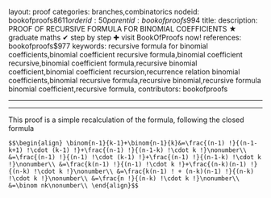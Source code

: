 layout: proof
categories: branches,combinatorics
nodeid: bookofproofs$8611
orderid: 50
parentid: bookofproofs$994
title: 
description: PROOF OF RECURSIVE FORMULA FOR BINOMIAL COEFFICIENTS &#9733; graduate maths &#10004; step by step &#10010; visit BookOfProofs now!
references: bookofproofs$977
keywords: recursive formula for binomial coefficients,binomial coefficient recursive formula,binomial coefficient recursive,binomial coefficient formula,recursive binomial coefficient,binomial coefficient recursion,recurrence relation binomial coefficients,binomial recursive formula,recursive binomial,recursive formula binomial coefficient,recursive formula,
contributors: bookofproofs

---


---

This proof is a simple recalculation of the formula, following the closed formula

`$$\begin{align}
\binom{n-1}{k-1}+\binom{n-1}{k}&=\frac{(n-1) !}{(n-1-k+1) !\cdot (k-1) !}+\frac{(n-1) !}{(n-1-k) !\cdot k !}\nonumber\\
&=\frac{(n-1) !}{(n-1) !\cdot (k-1) !}+\frac{(n-1) !}{(n-1-k) !\cdot k !}\nonumber\\
&=\frac{k(n-1) !}{(n-1) !\cdot k !}+\frac{(n-k)(n-1) !}{(n-k) !\cdot k !}\nonumber\\
&=\frac{k(n-1) ! + (n-k)(n-1) !}{(n-k) !\cdot k !}\nonumber\\
&=\frac{n !}{(n-k) !\cdot k !}\nonumber\\
&=\binom nk\nonumber\\
\end{align}$$`
